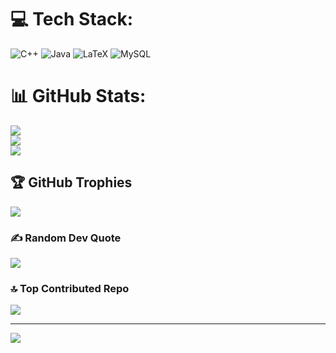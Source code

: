 
# 💻 Tech Stack:
![C++](https://img.shields.io/badge/c++-%2300599C.svg?style=for-the-badge&logo=c%2B%2B&logoColor=white) ![Java](https://img.shields.io/badge/java-%23ED8B00.svg?style=for-the-badge&logo=openjdk&logoColor=white) ![LaTeX](https://img.shields.io/badge/latex-%23008080.svg?style=for-the-badge&logo=latex&logoColor=white) ![MySQL](https://img.shields.io/badge/mysql-4479A1.svg?style=for-the-badge&logo=mysql&logoColor=white)
# 📊 GitHub Stats:
![](https://github-readme-stats.vercel.app/api?username=J-Weik&theme=dark&hide_border=false&include_all_commits=false&count_private=false)<br/>
![](https://nirzak-streak-stats.vercel.app/?user=J-Weik&theme=dark&hide_border=false)<br/>
![](https://github-readme-stats.vercel.app/api/top-langs/?username=J-Weik&theme=dark&hide_border=false&include_all_commits=false&count_private=false&layout=compact)

## 🏆 GitHub Trophies
![](https://github-profile-trophy.vercel.app/?username=J-Weik&theme=dark&no-frame=false&no-bg=true&margin-w=4)

### ✍️ Random Dev Quote
![](https://quotes-github-readme.vercel.app/api?type=horizontal&theme=gruvbox)

### 🔝 Top Contributed Repo
![](https://github-contributor-stats.vercel.app/api?username=J-Weik&limit=5&theme=gruvbox&combine_all_yearly_contributions=true)

---
[![](https://visitcount.itsvg.in/api?id=J-Weik&icon=0&color=2)](https://visitcount.itsvg.in)
